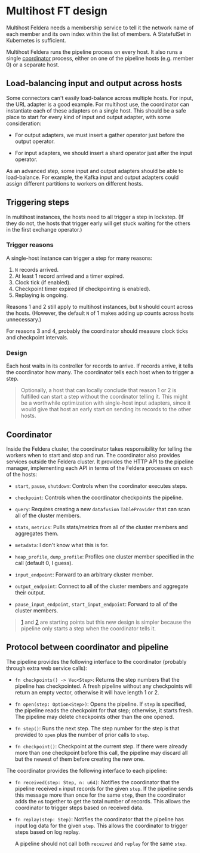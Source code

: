 # Multihost FT design

Multihost Feldera needs a membership service to tell it the network
name of each member and its own index within the list of members.  A
StatefulSet in Kubernetes is sufficient.

Multihost Feldera runs the pipeline process on every host.  It also
runs a single [coordinator](#coordinator) process, either on one of
the pipeline hosts (e.g. member 0) or a separate host.

## Load-balancing input and output across hosts

Some connectors can't easily load-balance across multiple hosts.  For
input, the URL adapter is a good example.  For multihost use, the
coordinator can instantiate each of these adapters on a single host.
This should be a safe place to start for every kind of input and
output adapter, with some consideration:

- For output adapters, we must insert a gather operator just before
  the output operator.

- For input adapters, we should insert a shard operator just after the
  input operator.

As an advanced step, some input and output adapters should be able to
load-balance.  For example, the Kafka input and output adapters could
assign different partitions to workers on different hosts.

## Triggering steps

In multihost instances, the hosts need to all trigger a step in
lockstep.  (If they do not, the hosts that trigger early will get
stuck waiting for the others in the first exchange operator.)

### Trigger reasons

A single-host instance can trigger a step for many reasons:

1. `N` records arrived.
2. At least 1 record arrived and a timer expired.
3. Clock tick (if enabled).
4. Checkpoint timer expired (if checkpointing is enabled).
5. Replaying is ongoing.

Reasons 1 and 2 still apply to multihost instances, but `N` should
count across the hosts.  (However, the default `N` of 1 makes adding
up counts across hosts unnecessary.)

For reasons 3 and 4, probably the coordinator should measure clock
ticks and checkpoint intervals.

### Design

Each host waits in its controller for records to arrive.  If records
arrive, it tells the coordinator how many.  The coordinator tells each
host when to trigger a step.

> Optionally, a host that can locally conclude that reason 1 or 2 is
> fulfilled can start a step without the coordinator telling it.  This
> might be a worthwhile optimization with single-host input adapters,
> since it would give that host an early start on sending its records
> to the other hosts.

## Coordinator

Inside the Feldera cluster, the coordinator takes responsibility for
telling the workers when to start and stop and run.  The coordinator
also provides services outside the Feldera cluster.  It provides the
HTTP API to the pipeline manager, implementing each API in terms of
the Feldera processes on each of the hosts:

- `start`, `pause`, `shutdown`: Controls when the coordinator executes
  steps.

- `checkpoint`: Controls when the coordinator checkpoints the
  pipeline.

- `query`: Requires creating a new `datafusion` `TableProvider` that
  can scan all of the cluster members.

- `stats`, `metrics`: Pulls stats/metrics from all of the cluster
  members and aggregates them.

- `metadata`: I don't know what this is for.

- `heap_profile`, `dump_profile`: Profiles one cluster member
  specified in the call (default 0, I guess).

- `input_endpoint`: Forward to an arbitrary cluster member.

- `output_endpoint`: Connect to all of the cluster members and
  aggregate their output.

- `pause_input_endpoint`, `start_input_endpoint`: Forward to all of
  the cluster members.

> [1] and [2] are starting points but this new design is simpler
> because the pipeline only starts a step when the coordinator tells
> it.

[1]: README.md#Coordinator
[2]: README.md#Coordinator%2Fworker%20synchronization

## Protocol between coordinator and pipeline

The pipeline provides the following interface to the coordinator
(probably through extra web service calls):

* `fn checkpoints() -> Vec<Step>`: Returns the step numbers that the
  pipeline has checkpointed.  A fresh pipeline without any checkpoints
  will return an empty vector, otherwise it will have length 1 or 2.

* `fn open(step: Option<Step>)`: Opens the pipeline.  If `step` is
  specified, the pipeline reads the checkpoint for that step;
  otherwise, it starts fresh.  The pipeline may delete checkpoints
  other than the one opened.

* `fn step()`: Runs the next step.  The step number for the step is
  that provided to `open` plus the number of prior calls to `step`.

* `fn checkpoint()`: Checkpoint at the current step.  If there were
  already more than one checkpoint before this call, the pipeline may
  discard all but the newest of them before creating the new one.

The coordinator provides the following interface to each pipeline:

* `fn received(step: Step, n: u64)`: Notifies the coordinator that the
  pipeline received `n` input records for the given `step`.  If the
  pipeline sends this message more than once for the same `step`, then
  the coordinator adds the `n`s together to get the total number of
  records.  This allows the coordinator to trigger steps based on
  received data.

* `fn replay(step: Step)`: Notifies the coordinator that the pipeline
  has input log data for the given `step`.  This allows the
  coordinator to trigger steps based on log replay.

  A pipeline should not call both `received` and `replay` for the same
  `step`.


